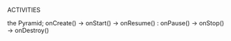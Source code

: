 ACTIVITIES

the Pyramid;
onCreate() -> onStart() -> onResume() : onPause() -> onStop() -> onDestroy()


